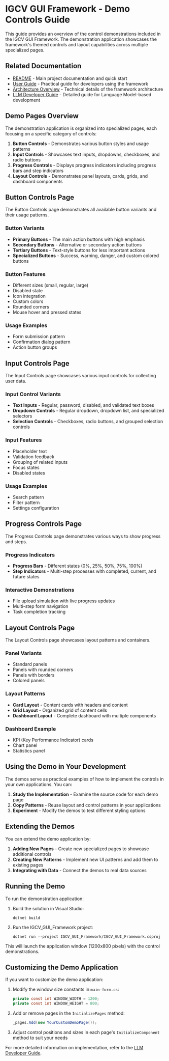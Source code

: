 # IGCV GUI Framework - Demo Controls Guide

This guide provides an overview of the control demonstrations included in the IGCV GUI Framework. The demonstration application showcases the framework's themed controls and layout capabilities across multiple specialized pages.

## Related Documentation
- [README](../README.md) - Main project documentation and quick start
- [User Guide](USER_GUIDE.md) - Practical guide for developers using the framework
- [Architecture Overview](ARCHITECTURE.md) - Technical details of the framework architecture
- [LLM Developer Guide](LLM_DEVELOPER_GUIDE.md) - Detailed guide for Language Model-based development

## Demo Pages Overview

The demonstration application is organized into specialized pages, each focusing on a specific category of controls:

1. **Button Controls** - Demonstrates various button styles and usage patterns
2. **Input Controls** - Showcases text inputs, dropdowns, checkboxes, and radio buttons
3. **Progress Controls** - Displays progress indicators including progress bars and step indicators
4. **Layout Controls** - Demonstrates panel layouts, cards, grids, and dashboard components

## Button Controls Page

The Button Controls page demonstrates all available button variants and their usage patterns.

### Button Variants

* **Primary Buttons** - The main action buttons with high emphasis
* **Secondary Buttons** - Alternative or secondary action buttons
* **Tertiary Buttons** - Text-style buttons for less important actions
* **Specialized Buttons** - Success, warning, danger, and custom colored buttons

### Button Features

* Different sizes (small, regular, large)
* Disabled state
* Icon integration
* Custom colors 
* Rounded corners
* Mouse hover and pressed states

### Usage Examples

* Form submission pattern
* Confirmation dialog pattern
* Action button groups

## Input Controls Page

The Input Controls page showcases various input controls for collecting user data.

### Input Control Variants

* **Text Inputs** - Regular, password, disabled, and validated text boxes
* **Dropdown Controls** - Regular dropdown, dropdown list, and specialized selectors
* **Selection Controls** - Checkboxes, radio buttons, and grouped selection controls

### Input Features

* Placeholder text
* Validation feedback
* Grouping of related inputs
* Focus states
* Disabled states

### Usage Examples

* Search pattern
* Filter pattern
* Settings configuration

## Progress Controls Page

The Progress Controls page demonstrates various ways to show progress and steps.

### Progress Indicators

* **Progress Bars** - Different states (0%, 25%, 50%, 75%, 100%)
* **Step Indicators** - Multi-step processes with completed, current, and future states

### Interactive Demonstrations

* File upload simulation with live progress updates
* Multi-step form navigation
* Task completion tracking

## Layout Controls Page

The Layout Controls page showcases layout patterns and containers.

### Panel Variants

* Standard panels
* Panels with rounded corners
* Panels with borders
* Colored panels

### Layout Patterns

* **Card Layout** - Content cards with headers and content
* **Grid Layout** - Organized grid of content cells
* **Dashboard Layout** - Complete dashboard with multiple components

### Dashboard Example

* KPI (Key Performance Indicator) cards
* Chart panel
* Statistics panel

## Using the Demo in Your Development

The demos serve as practical examples of how to implement the controls in your own applications. You can:

1. **Study the Implementation** - Examine the source code for each demo page
2. **Copy Patterns** - Reuse layout and control patterns in your applications
3. **Experiment** - Modify the demos to test different styling options

## Extending the Demos

You can extend the demo application by:

1. **Adding New Pages** - Create new specialized pages to showcase additional controls
2. **Creating New Patterns** - Implement new UI patterns and add them to existing pages
3. **Integrating with Data** - Connect the demos to real data sources

## Running the Demo

To run the demonstration application:

1. Build the solution in Visual Studio:
   ```
   dotnet build
   ```

2. Run the IGCV_GUI_Framework project:
   ```
   dotnet run --project IGCV_GUI_Framework/IGCV_GUI_Framework.csproj
   ```

This will launch the application window (1200x800 pixels) with the control demonstrations.

## Customizing the Demo Application

If you want to customize the demo application:

1. Modify the window size constants in `main-form.cs`:
   ```csharp
   private const int WINDOW_WIDTH = 1200;
   private const int WINDOW_HEIGHT = 800;
   ```

2. Add or remove pages in the `InitializePages` method:
   ```csharp
   _pages.Add(new YourCustomDemoPage());
   ```

3. Adjust control positions and sizes in each page's `InitializeComponent` method to suit your needs

For more detailed information on implementation, refer to the [LLM Developer Guide](LLM_DEVELOPER_GUIDE.md).
